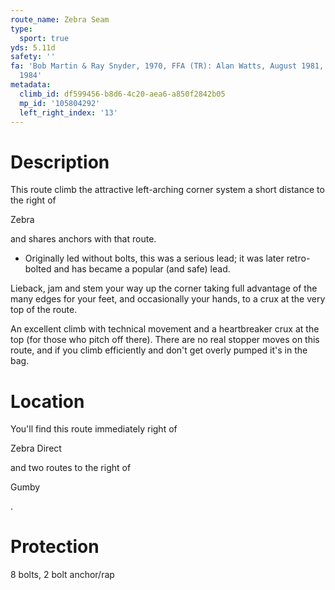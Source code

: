 ```yaml
---
route_name: Zebra Seam
type:
  sport: true
yds: 5.11d
safety: ''
fa: 'Bob Martin & Ray Snyder, 1970, FFA (TR): Alan Watts, August 1981, FL: Steve Byrne,
  1984'
metadata:
  climb_id: df599456-b8d6-4c20-aea6-a850f2842b05
  mp_id: '105804292'
  left_right_index: '13'
---
```

# Description
This route climb the attractive left-arching corner system a short distance to the right of

Zebra

and shares anchors with that route.

* Originally led without bolts, this was a serious lead; it was later retro-bolted and has became a popular (and safe) lead.

Lieback, jam and stem your way up the corner taking full advantage of the many edges for your feet, and occasionally your hands, to a crux at the very top of the route.

An excellent climb with technical movement and a heartbreaker crux at the top (for those who pitch off there). There are no real stopper moves on this route, and if you climb efficiently and don't get overly pumped it's in the bag.

# Location
You'll find this route immediately right of

Zebra Direct

and two routes to the right of

Gumby

.

# Protection
8 bolts, 2 bolt anchor/rap
